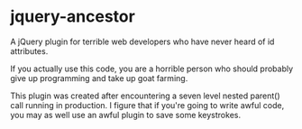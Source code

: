 jquery-ancestor
===============

A jQuery plugin for terrible web developers who have never heard of id attributes.

If you actually use this code, you are a horrible person who should probably give up programming and take up goat farming.

This plugin was created after encountering a seven level nested parent() call running in production. I figure that if you're going to write awful code, you may as well use an awful plugin to save some keystrokes.  
